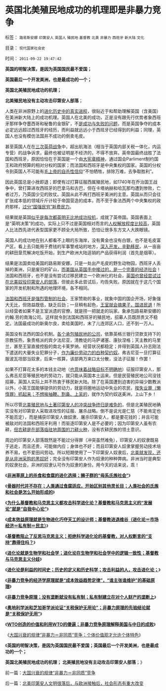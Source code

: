 # 英国北美殖民地成功的机理即是非暴力竞争

标签： `路易斯安娜` `印第安人` `英国人` `殖民地` `基督教` `北美` `非暴力` `西班牙` `新大陆` `文化` 

目录： `现代国家社会史`

时间： `2011-09-22 19:47:42`

**英国的明智决策，是因为英国国民最不爱国；**

**英国最后一个开发美洲，也是最成功的一个；**

**英国北美殖民地成功的机理；**

**北美殖民地没有主动攻击印第安人部落**；

人类在非洲原野上的[进化历史中的真实进程](../../../2010/2/2/炮轰进化论.md)，很贴近于和帮助理解英国（含美国）在美洲新大陆上的成功机理。英国人在北美的成功，正是没有跟先行优势者象西班牙那样争夺墨西哥和秘鲁的金银矿，不[是成功与失败的问题](../../../2011/8/18/欧洲资本主义没有从美洲“资本积累”.md)，而是英国争夺的成本必定远远超过西班牙的经历，而利益就远远小于西班牙已经得到的利益；同理，英国人也没有模仿法国并不成功的倒卖毛皮。

甚至英国人在在[三次英荷战争](../../../2011/8/19/“以弱胜强”的英荷战争的海权.md)中，超出航海法（相当于英国内部关税一体化，内运专营）的战争诉求，最终也被证明是不经济的，不得不放弃。英帝国最终战胜了法国和西班牙，原因恰恰在于英国是一个由[大宪章精神](../../../2011/8/25/不控制税收总额，《大宪章》将成“大献章”.md)，通过国会Parliment制约国王和政府预算的相对分权的国家；而法国和西班牙是中央集权的国家。英国的分权令到英国人不可能有[毛上帝的自杀性信仰](http://darthvad123.wordpress.com/2011/04/11/%E4%B8%AD%E5%9B%BD%E4%B8%8D%E9%9C%80%E8%A6%81%E4%BF%A1%E4%BB%B0/)“不怕牺牲，排除万难，去争取胜利”。

因此英国总是小挫即退；即使有过打算征服西属殖民地，如1740年在乔治国王战争中，曾打算进攻西班牙的巴拿马和古巴，但在卡塔纳赫和哈瓦那均遭到惨败，亡者过万，乃英国少见的败仗。英国从此不再打西班牙美洲的主意。英国从而只会往扩张成本低的领域斤斤计较于帝国营造的成本，而不至于象法西两个中央集权的政府那样，[过分“国强民穷”耗费民力](../../../2008/11/19/国富民穷之弱国应取消个人税.md)。

结果就是英国[似乎是每次都英明无比地成功投机](../../../2011/8/21/英国人的成功是因为没有进取心.md)，成就了英帝国。英国表面上是“英明决策”的成功，实际上只不过是英国相对而言的[人权解放程度比较高](../../../2010/1/24/人权完整性对国家利益的价值.md)，英国人比法西先进代表型国家更不顾全大局所致，恐怕让很多东方文人大跌眼镜。

英国人的成功地在别人都看不上眼的东海岸，没有黄金也没有白银，也不是毛皮富产区，看上去只能用于费钱的军事警戒站的地方，[深入开发，辛勤移民](../../../2011/8/18/无敌舰队和小英王国的殖民地.md)，从一亩亩的耕田垦荒解决吃饭开始，到生产欧洲大陆适销的产品获得利润（首先是烟草）。

结果是法国卖给美国的路易斯安娜，只是一处出产毛皮的野生动物园，西班牙人丢掉的美洲，只是废旧的矿山，[而美国从英国手中接过的，是一个完善的经济社会](../../../2011/5/8/北美独立战争英国真的万恶不赦吗？.md)！法国和西班牙，也不是没有尝试过移民建立一个欧洲化的社会，[英国也曾经尝试过在北美奴役印第安人的部落](../../../2011/3/15/美国的农民工和户籍制度和印第安人.md)，但彼此多此尝试后，均告失败。原因就在于这几个国家的开发机制和所遇的地理环境，各不相同。

[法国和西班牙是强烈管制的社会](../../../2011/5/24/殖民主义和资本积累，无助于欧洲资本主义.md)。王家赞助的事业，就象中国的国企开场，好象强大无比，但效益既低，缺乏后劲；一旦稍有起色，[王室就会摘果子，国进民退](../../../2009/12/17/崇祯皇帝获报“国进民退”.md)！所以经营者如果不是王室派遗的官僚，就是捞一把就走的玩家。象承包路易斯安娜的约翰.劳的南海公司。这样就令到法国和西班牙的殖民地，招募人员既昂贵又不稳定。法国最成功的新奥尔良，卖给美国时，末了儿连郊区人口，还不到一万人。

英国没有法西的国企机制。[各个承包殖民地的公司](../../../2011/8/16/新教“净化社会，驱逐异己”有悠久传统.md)，依靠英格兰银行贷款支持下的宗教狂热，象贵格派的宾夕法尼亚，清教徒的马萨诸塞、康狄涅格；天主教的马里兰，甚至王室直接控股的南北卡莱罗纳，经营状况都稳定；并得到英国人孙志刚法下遣送的大量失业犯罪分子，[作为廉价劳动力的白种契约奴](../../../2011/8/16/新教“净化社会，驱逐异己”有悠久传统.md)。弗吉尼亚一旦打算征服波瓦坦部当奴隶，后来一核算，该部两万来口太分散，没法子征服！作罢！

如果不打算花太多的本钱主动地（[也意味着战略目标不明确地](../../../2010/3/10/军人牺牲是无私吗？.md)）征服印第安人，那么弗吉尼亚等殖民地的劳动力，就只能从英国本土运来。但是民营殖民地公司没钱招募，英国人实际上并不热衷于移民新大陆。除了在英国遭到迫害的异端少数教派以外，小英王国能够提供的劳动力，就是将圈地运动中失业的农民，[按失业罪（懒惰罪）抓起来；不想挨抽鞭、割鼻、上呆的](../../../2011/3/30/美英“孙志刚法”和黑奴待遇.md)，就作为契约奴送美洲，上山下乡！

所以尽管[北美殖民地与土著印第安人的冲突战争终归是难免的](../../../2011/1/19/“妖魔化美国”有全球“统一战线”.md)，但是北美殖民地确实没有对印第安人采取进攻性的征服、屠杀战略。倒不是说光是仁慈（不能肯定也不能否定），而是捕获印第安人做奴隶、屠杀印第安人，都是要花钱的；并且可能被敌对的法国和西班牙利用！而驱逐印第安人是不必要的；因为印第安人虽有农耕，[但农耕是在部落临驻地周围的刀耕火种](../../../2011/8/16/五月花号登陆点的印第安社会很原始.md)，没有农耕民族的领土意识。

周边的印第安人部落既然是不能过分得罪（冲突虽然难免），印第安人的奴隶既易于逃走，而且还贵，可能做内应；身体也不好；而且印第安人奴隶掌握劳动技术培养不易，也不爱田间劳动。所以短期使用了一下印第安人奴隶后，[北美就发现，还是从非洲采购的黑奴好](../../../2011/8/11/基督教原罪观对印第安人灾难和奴隶贸易的意识形态化.md)；完全没有印第安人作为奴隶的种种弊病。非洲当时是典型的奴隶社会，非洲的奴隶认可作为奴隶的身份。用今天的话来说，乖！

《[**非洲草原上的杀食和食腐的进化选择；狮子群的“母系氏族社会”**](../../../2011/9/15/非洲草原上的杀食和食腐的进化选择.md)》

《[**骨器时代并不存在；人类通过食腐适应，开始区别其他灵长目；人类社会的氏族和社会是怎么开始形成的**](../../../2011/9/15/骨器时代不存在；人类食腐革命.md)》

《[**为什么基督教和马克思主义都攻击科学进化论？基督教和马克思主义的“发展论”就是“自我中心论”**](../../../2011/9/16/为什么基督教和马克思主义都攻击科学进化论？.md)》

《[**成本效益原理就是生物进化巧夺天工的设计师；基督教进退维谷（进化论＝市场经济＝私有制＝民主）**](../../../2011/9/16/如果基督教是正确的，马克思主义就必定是真理.md)》

《[**基督教阻止了反思马克思主义；拒绝科学进化论的基督教，对人权断言的“支持”靠得住吗？**](../../../2011/9/16/基督教阻止了反思马克思主义.md)》

《[**进化论就是生物学和社会学；进化论在生物学和社会学中的逻辑一致性；基督教与马克思主义分歧**](../../../2011/9/16/进化论就是生物学和社会学；基督教与马克思主义的分歧.md)》

《[**进化论是利益的时间史；历史的定义和历史科学；攻击利益的人，攻击进化论；**](../../../2011/9/16/进化论是利益的时间史；历史的定义和历史科学；.md)》

《[**非暴力竞争的经济学原理就是“成本效益趋势定律”，“谁主张谁维护”的基础原理**](../../../2011/9/17/强国新兴不因争霸，帝国衰亡只因“护霸”.md)》

《[**非暴力竞争原理；没有垄断就没有私有制；私有制建立在对个人财产的垄断上**](../../../2011/9/17/非暴力竞争原理；没有垄断就没有私有制.md)》

《[**奥地利学派和芝加哥学派论证“关税保护无用论”；非暴力原理的先验结论就是“关税保护无用”**](../../../2011/9/17/非暴力竞争原理：关税保护幼稚产业很幼稚.md)》

《[**WTO创造的价值和利用WTO的傻逼；非暴力竞争原理解释美国与中日的成败**](../../../2011/9/17/非暴力竞争原理解释美中日的成败和WTO.md)》

《[大国兴衰的规律“非暴力＝非同质”竞争；个体价值观才允许个体特色](../../../2011/9/22/大国兴衰的规律“非暴力＝非同质”竞争.md)》

《**英国的明智决策，是因为英国国民最不爱国；英国最后一个开发美洲，也是最成功的一个；**

**英国北美殖民地成功的机理； 北美殖民地没有主动攻击印第安人部落**；》



前一篇：[大国兴衰的规律“非暴力＝非同质”竞争](../../../2011/9/22/大国兴衰的规律“非暴力＝非同质”竞争.md)

后一篇：[北美印第安人文明很落后，与欧洲接触后，社会形态有重大改变](../../../2011/9/23/北美印第安人文明很落后，与欧洲接触后，社会形态有重大改变.md)